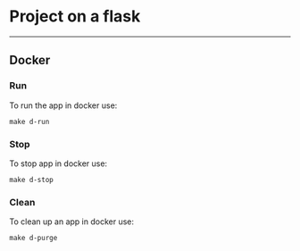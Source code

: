 # Project on a flask 

___

## Docker

### Run

To run the app in docker use:

```shell
make d-run
```

### Stop

To stop app in docker use:

```shell
make d-stop
```

### Clean

To clean up an app in docker use:

```shell
make d-purge
```
